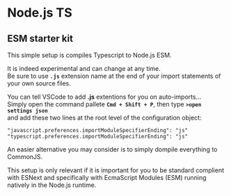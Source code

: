 # Node.js TS 
## ESM starter kit

This simple setup is compiles Typescript to Node.js ESM.

It is indeed experimental and can change at any time.    
Be sure to use **`.js`** extension name at the end of your import statements of your own source files.

You can tell VSCode to add **.js** extentions for you on auto-imports...    
Simply open the command pallete **`Cmd + Shift + P`**, then type   **`>open settings json`**    
and add these two lines at the root level of the configuration object:

```
"javascript.preferences.importModuleSpecifierEnding": "js"
"typescript.preferences.importModuleSpecifierEnding": "js"
```

An easier alternative you may consider is to simply dompile everything to CommonJS.
  
This setup is only relevant if it is important for you to be standard complient with ESNext and specifically with EcmaScript Modules (ESM) running natively in the Node.js runtime. 




